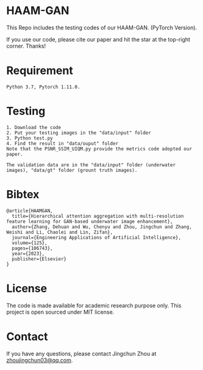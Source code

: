 # HAAM-GAN

This Repo includes the testing codes of our HAAM-GAN. (PyTorch Version).

If you use our code, please cite our paper and hit the star at the top-right corner. Thanks!


# Requirement
```
Python 3.7, Pytorch 1.11.0.
```


# Testing
```
1. Download the code
2. Put your testing images in the "data/input" folder
3. Python test.py
4. Find the result in "data/ouput" folder
Note that the PSNR_SSIM_UIQM.py provide the metrics code adopted our paper.
```

```
The validation data are in the "data/input" folder (underwater images), "data/gt" folder (grount truth images).
```

# Bibtex

```
@article{HAAMGAN,
  title={Hierarchical attention aggregation with multi-resolution feature learning for GAN-based underwater image enhancement},
  author={Zhang, Dehuan and Wu, Chenyu and Zhou, Jingchun and Zhang, Weishi and Li, Chaolei and Lin, Zifan},
  journal={Engineering Applications of Artificial Intelligence},
  volume={125},
  pages={106743},
  year={2023},
  publisher={Elsevier}
}
```
#  License
The code is made available for academic research purpose only. This project is open sourced under MIT license.

# Contact
If you have any questions, please contact Jingchun Zhou at zhoujingchun03@qq.com.

